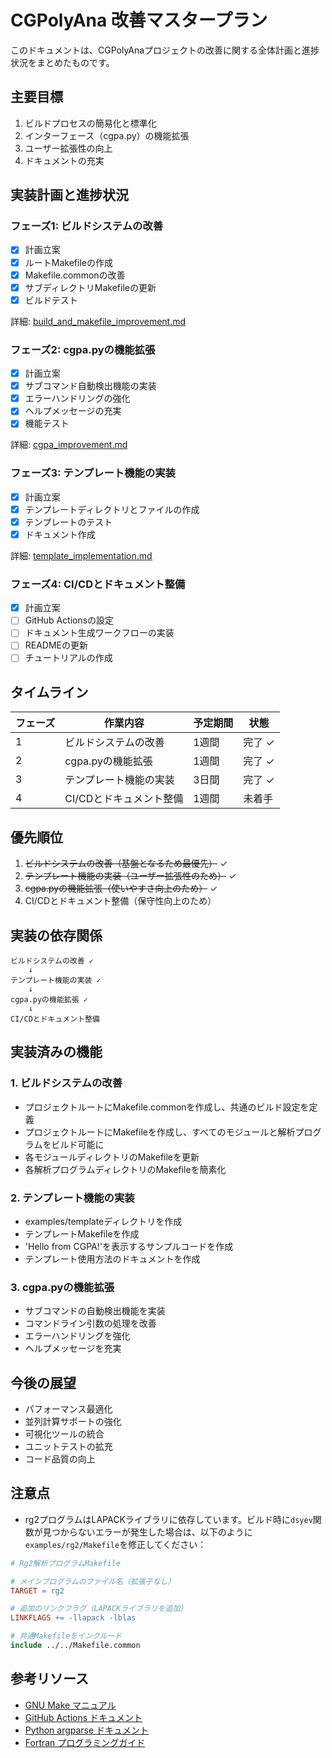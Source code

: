 # CGPolyAna 改善マスタープラン

このドキュメントは、CGPolyAnaプロジェクトの改善に関する全体計画と進捗状況をまとめたものです。

## 主要目標

1. ビルドプロセスの簡易化と標準化
2. インターフェース（cgpa.py）の機能拡張
3. ユーザー拡張性の向上
4. ドキュメントの充実

## 実装計画と進捗状況

### フェーズ1: ビルドシステムの改善

- [x] 計画立案
- [x] ルートMakefileの作成
- [x] Makefile.commonの改善
- [x] サブディレクトリMakefileの更新
- [x] ビルドテスト

詳細: [build_and_makefile_improvement.md](build_and_makefile_improvement.md)

### フェーズ2: cgpa.pyの機能拡張

- [x] 計画立案
- [x] サブコマンド自動検出機能の実装
- [x] エラーハンドリングの強化
- [x] ヘルプメッセージの充実
- [x] 機能テスト

詳細: [cgpa_improvement.md](cgpa_improvement.md)

### フェーズ3: テンプレート機能の実装

- [x] 計画立案
- [x] テンプレートディレクトリとファイルの作成
- [x] テンプレートのテスト
- [x] ドキュメント作成

詳細: [template_implementation.md](template_implementation.md)

### フェーズ4: CI/CDとドキュメント整備

- [x] 計画立案
- [ ] GitHub Actionsの設定
- [ ] ドキュメント生成ワークフローの実装
- [ ] READMEの更新
- [ ] チュートリアルの作成

## タイムライン

| フェーズ | 作業内容 | 予定期間 | 状態 |
|---------|---------|---------|------|
| 1 | ビルドシステムの改善 | 1週間 | 完了 ✓ |
| 2 | cgpa.pyの機能拡張 | 1週間 | 完了 ✓ |
| 3 | テンプレート機能の実装 | 3日間 | 完了 ✓ |
| 4 | CI/CDとドキュメント整備 | 1週間 | 未着手 |

## 優先順位

1. ~~ビルドシステムの改善（基盤となるため最優先）~~ ✓
2. ~~テンプレート機能の実装（ユーザー拡張性のため）~~ ✓
3. ~~cgpa.pyの機能拡張（使いやすさ向上のため）~~ ✓
4. CI/CDとドキュメント整備（保守性向上のため）

## 実装の依存関係

```
ビルドシステムの改善 ✓
    ↓
テンプレート機能の実装 ✓
    ↓
cgpa.pyの機能拡張 ✓
    ↓
CI/CDとドキュメント整備
```

## 実装済みの機能

### 1. ビルドシステムの改善
- プロジェクトルートにMakefile.commonを作成し、共通のビルド設定を定義
- プロジェクトルートにMakefileを作成し、すべてのモジュールと解析プログラムをビルド可能に
- 各モジュールディレクトリのMakefileを更新
- 各解析プログラムディレクトリのMakefileを簡素化

### 2. テンプレート機能の実装
- examples/templateディレクトリを作成
- テンプレートMakefileを作成
- 'Hello from CGPA!'を表示するサンプルコードを作成
- テンプレート使用方法のドキュメントを作成

### 3. cgpa.pyの機能拡張
- サブコマンドの自動検出機能を実装
- コマンドライン引数の処理を改善
- エラーハンドリングを強化
- ヘルプメッセージを充実

## 今後の展望

- パフォーマンス最適化
- 並列計算サポートの強化
- 可視化ツールの統合
- ユニットテストの拡充
- コード品質の向上

## 注意点

- rg2プログラムはLAPACKライブラリに依存しています。ビルド時に`dsyev`関数が見つからないエラーが発生した場合は、以下のように`examples/rg2/Makefile`を修正してください：

```makefile
# Rg2解析プログラムMakefile

# メインプログラムのファイル名（拡張子なし）
TARGET = rg2

# 追加のリンクフラグ（LAPACKライブラリを追加）
LINKFLAGS += -llapack -lblas

# 共通Makefileをインクルード
include ../../Makefile.common
```

## 参考リソース

- [GNU Make マニュアル](https://www.gnu.org/software/make/manual/make.html)
- [GitHub Actions ドキュメント](https://docs.github.com/ja/actions)
- [Python argparse ドキュメント](https://docs.python.org/ja/3/library/argparse.html)
- [Fortran プログラミングガイド](https://gcc.gnu.org/onlinedocs/gfortran/) 